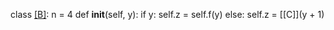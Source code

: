 class [[B]]([[A]]):
	n = 4
	def __init__(self, y):
		if y:
			self.z = self.f(y)
		else:
			self.z = [[C]](y + 1)